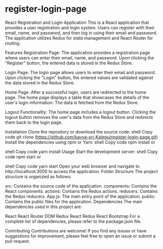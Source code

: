 # register-login-page
React Registration and Login Application
This is a React application that provides a user registration and login system. Users can register with their email, name, and password, and then log in using their email and password. The application utilizes Redux for state management and React Router for routing.

Features
Registration Page: The application provides a registration page where users can enter their email, name, and password. Upon clicking the "Register" button, the entered data is stored in the Redux Store.

Login Page: The login page allows users to enter their email and password. Upon clicking the "Login" button, the entered values are validated against the data stored in the Redux Store.

Home Page: After a successful login, users are redirected to the home page. The home page displays a table that showcases the details of the user's login information. The data is fetched from the Redux Store.

Logout Functionality: The home page includes a logout button. Clicking the logout button removes the user's data from the Redux Store and redirects them back to the login page.

Installation
Clone the repository or download the source code:
shell
Copy code
git clone (https://github.com/kavya-sri-Kalepu/register-login-page.git)
Install the dependencies using npm or Yarn:
shell
Copy code
npm install
or

shell
Copy code
yarn install
Usage
Start the development server:
shell
Copy code
npm start
or

shell
Copy code
yarn start
Open your web browser and navigate to http://localhost:3000 to access the application.
Folder Structure
The project structure is organized as follows:

src: Contains the source code of the application.
components: Contains the React components.
actions: Contains the Redux actions.
reducers: Contains the Redux reducers.
App.js: The main entry point of the application.
public: Contains the public files for the application.
Dependencies
The main dependencies used in this project are:

React
React Router DOM
Redux
React Redux
React Bootstrap
For a complete list of dependencies, please refer to the package.json file.

Contributing
Contributions are welcome! If you find any issues or have suggestions for improvement, please feel free to open an issue or submit a pull request.
